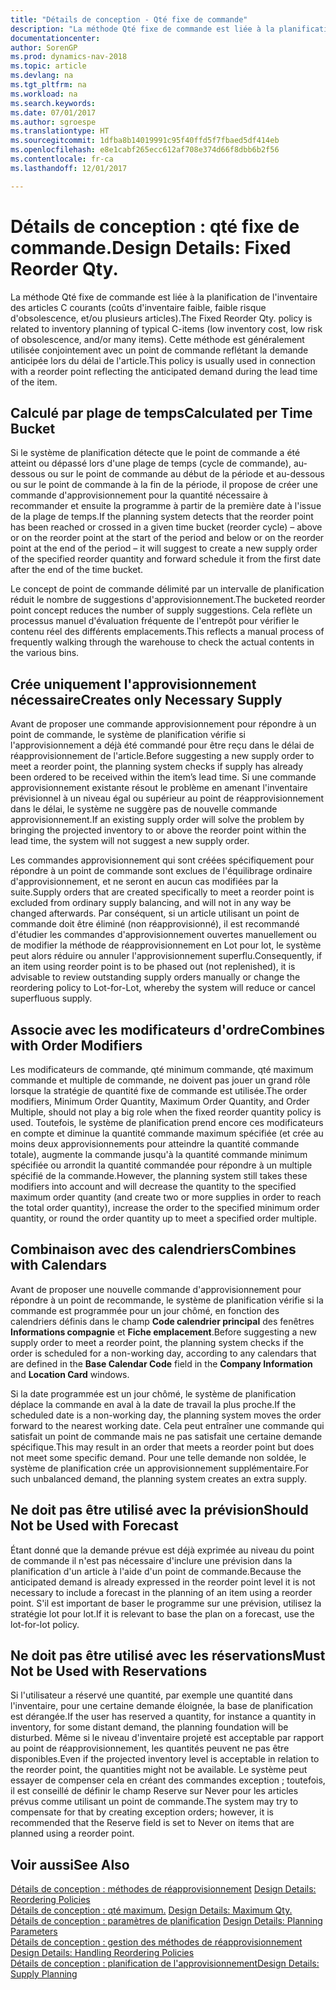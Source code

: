 ```yaml
---
title: "Détails de conception - Qté fixe de commande"
description: "La méthode Qté fixe de commande est liée à la planification de l'inventaire des articles C courants (coûts d'inventaire faible, faible risque d'obsolescence, et/ou plusieurs articles). Cette méthode est généralement utilisée conjointement avec un point de commande reflétant la demande anticipée lors du délai de l'article."
documentationcenter: 
author: SorenGP
ms.prod: dynamics-nav-2018
ms.topic: article
ms.devlang: na
ms.tgt_pltfrm: na
ms.workload: na
ms.search.keywords: 
ms.date: 07/01/2017
ms.author: sgroespe
ms.translationtype: HT
ms.sourcegitcommit: 1dfba8b14019991c95f40ffd5f7fbaed5df414eb
ms.openlocfilehash: e8e1cabf265ecc612af708e374d66f8dbb6b2f56
ms.contentlocale: fr-ca
ms.lasthandoff: 12/01/2017

---
```

# <a name="design-details-fixed-reorder-qty"></a><span data-ttu-id="22f25-104">Détails de conception : qté fixe de commande.</span><span class="sxs-lookup"><span data-stu-id="22f25-104">Design Details: Fixed Reorder Qty.</span></span>
<span data-ttu-id="22f25-105">La méthode Qté fixe de commande est liée à la planification de l'inventaire des articles C courants (coûts d'inventaire faible, faible risque d'obsolescence, et/ou plusieurs articles).</span><span class="sxs-lookup"><span data-stu-id="22f25-105">The Fixed Reorder Qty. policy is related to inventory planning of typical C-items (low inventory cost, low risk of obsolescence, and/or many items).</span></span> <span data-ttu-id="22f25-106">Cette méthode est généralement utilisée conjointement avec un point de commande reflétant la demande anticipée lors du délai de l'article.</span><span class="sxs-lookup"><span data-stu-id="22f25-106">This policy is usually used in connection with a reorder point reflecting the anticipated demand during the lead time of the item.</span></span>  

## <a name="calculated-per-time-bucket"></a><span data-ttu-id="22f25-107">Calculé par plage de temps</span><span class="sxs-lookup"><span data-stu-id="22f25-107">Calculated per Time Bucket</span></span>  
 <span data-ttu-id="22f25-108">Si le système de planification détecte que le point de commande a été atteint ou dépassé lors d'une plage de temps (cycle de commande), au-dessous ou sur le point de commande au début de la période et au-dessous ou sur le point de commande à la fin de la période, il propose de créer une commande d'approvisionnement pour la quantité nécessaire à recommander et ensuite la programme à partir de la première date à l'issue de la plage de temps.</span><span class="sxs-lookup"><span data-stu-id="22f25-108">If the planning system detects that the reorder point has been reached or crossed in a given time bucket (reorder cycle) – above or on the reorder point at the start of the period and below or on the reorder point at the end of the period – it will suggest to create a new supply order of the specified reorder quantity and forward schedule it from the first date after the end of the time bucket.</span></span>  

 <span data-ttu-id="22f25-109">Le concept de point de commande délimité par un intervalle de planification réduit le nombre de suggestions d'approvisionnement.</span><span class="sxs-lookup"><span data-stu-id="22f25-109">The bucketed reorder point concept reduces the number of supply suggestions.</span></span> <span data-ttu-id="22f25-110">Cela reflète un processus manuel d'évaluation fréquente de l'entrepôt pour vérifier le contenu réel des différents emplacements.</span><span class="sxs-lookup"><span data-stu-id="22f25-110">This reflects a manual process of frequently walking through the warehouse to check the actual contents in the various bins.</span></span>  

## <a name="creates-only-necessary-supply"></a><span data-ttu-id="22f25-111">Crée uniquement l'approvisionnement nécessaire</span><span class="sxs-lookup"><span data-stu-id="22f25-111">Creates only Necessary Supply</span></span>  
 <span data-ttu-id="22f25-112">Avant de proposer une commande approvisionnement pour répondre à un point de commande, le système de planification vérifie si l'approvisionnement a déjà été commandé pour être reçu dans le délai de réapprovisionnement de l'article.</span><span class="sxs-lookup"><span data-stu-id="22f25-112">Before suggesting a new supply order to meet a reorder point, the planning system checks if supply has already been ordered to be received within the item’s lead time.</span></span> <span data-ttu-id="22f25-113">Si une commande approvisionnement existante résout le problème en amenant l'inventaire prévisionnel à un niveau égal ou supérieur au point de réapprovisionnement dans le délai, le système ne suggère pas de nouvelle commande approvisionnement.</span><span class="sxs-lookup"><span data-stu-id="22f25-113">If an existing supply order will solve the problem by bringing the projected inventory to or above the reorder point within the lead time, the system will not suggest a new supply order.</span></span>  

 <span data-ttu-id="22f25-114">Les commandes approvisionnement qui sont créées spécifiquement pour répondre à un point de commande sont exclues de l'équilibrage ordinaire d'approvisionnement, et ne seront en aucun cas modifiées par la suite.</span><span class="sxs-lookup"><span data-stu-id="22f25-114">Supply orders that are created specifically to meet a reorder point is excluded from ordinary supply balancing, and will not in any way be changed afterwards.</span></span> <span data-ttu-id="22f25-115">Par conséquent, si un article utilisant un point de commande doit être éliminé (non réapprovisionné), il est recommandé d'étudier les commandes d'approvisionnement ouvertes manuellement ou de modifier la méthode de réapprovisionnement en Lot pour lot, le système peut alors réduire ou annuler l'approvisionnement superflu.</span><span class="sxs-lookup"><span data-stu-id="22f25-115">Consequently, if an item using reorder point is to be phased out (not replenished), it is advisable to review outstanding supply orders manually or change the reordering policy to Lot-for-Lot, whereby the system will reduce or cancel superfluous supply.</span></span>  

## <a name="combines-with-order-modifiers"></a><span data-ttu-id="22f25-116">Associe avec les modificateurs d'ordre</span><span class="sxs-lookup"><span data-stu-id="22f25-116">Combines with Order Modifiers</span></span>  
 <span data-ttu-id="22f25-117">Les modificateurs de commande, qté minimum commande, qté maximum commande et multiple de commande, ne doivent pas jouer un grand rôle lorsque la stratégie de quantité fixe de commande est utilisée.</span><span class="sxs-lookup"><span data-stu-id="22f25-117">The order modifiers, Minimum Order Quantity, Maximum Order Quantity, and Order Multiple, should not play a big role when the fixed reorder quantity policy is used.</span></span> <span data-ttu-id="22f25-118">Toutefois, le système de planification prend encore ces modificateurs en compte et diminue la quantité commande maximum spécifiée (et crée au moins deux approvisionnements pour atteindre la quantité commande totale), augmente la commande jusqu'à la quantité commande minimum spécifiée ou arrondit la quantité commandée pour répondre à un multiple spécifié de la commande.</span><span class="sxs-lookup"><span data-stu-id="22f25-118">However, the planning system still takes these modifiers into account and will decrease the quantity to the specified maximum order quantity (and create two or more supplies in order to reach the total order quantity), increase the order to the specified minimum order quantity, or round the order quantity up to meet a specified order multiple.</span></span>  

## <a name="combines-with-calendars"></a><span data-ttu-id="22f25-119">Combinaison avec des calendriers</span><span class="sxs-lookup"><span data-stu-id="22f25-119">Combines with Calendars</span></span>  
 <span data-ttu-id="22f25-120">Avant de proposer une nouvelle commande d'approvisionnement pour répondre à un point de recommande, le système de planification vérifie si la commande est programmée pour un jour chômé, en fonction des calendriers définis dans le champ **Code calendrier principal** des fenêtres **Informations compagnie** et **Fiche emplacement**.</span><span class="sxs-lookup"><span data-stu-id="22f25-120">Before suggesting a new supply order to meet a reorder point, the planning system checks if the order is scheduled for a non-working day, according to any calendars that are defined in the **Base Calendar Code** field in the **Company Information** and **Location Card** windows.</span></span>  

 <span data-ttu-id="22f25-121">Si la date programmée est un jour chômé, le système de planification déplace la commande en aval à la date de travail la plus proche.</span><span class="sxs-lookup"><span data-stu-id="22f25-121">If the scheduled date is a non-working day, the planning system moves the order forward to the nearest working date.</span></span> <span data-ttu-id="22f25-122">Cela peut entraîner une commande qui satisfait un point de commande mais ne pas satisfait une certaine demande spécifique.</span><span class="sxs-lookup"><span data-stu-id="22f25-122">This may result in an order that meets a reorder point but does not meet some specific demand.</span></span> <span data-ttu-id="22f25-123">Pour une telle demande non soldée, le système de planification crée un approvisionnement supplémentaire.</span><span class="sxs-lookup"><span data-stu-id="22f25-123">For such unbalanced demand, the planning system creates an extra supply.</span></span>  

## <a name="should-not-be-used-with-forecast"></a><span data-ttu-id="22f25-124">Ne doit pas être utilisé avec la prévision</span><span class="sxs-lookup"><span data-stu-id="22f25-124">Should Not be Used with Forecast</span></span>  
 <span data-ttu-id="22f25-125">Étant donné que la demande prévue est déjà exprimée au niveau du point de commande il n'est pas nécessaire d'inclure une prévision dans la planification d'un article à l'aide d'un point de commande.</span><span class="sxs-lookup"><span data-stu-id="22f25-125">Because the anticipated demand is already expressed in the reorder point level it is not necessary to include a forecast in the planning of an item using a reorder point.</span></span> <span data-ttu-id="22f25-126">S'il est important de baser le programme sur une prévision, utilisez la stratégie lot pour lot.</span><span class="sxs-lookup"><span data-stu-id="22f25-126">If it is relevant to base the plan on a forecast, use the lot-for-lot policy.</span></span>  

## <a name="must-not-be-used-with-reservations"></a><span data-ttu-id="22f25-127">Ne doit pas être utilisé avec les réservations</span><span class="sxs-lookup"><span data-stu-id="22f25-127">Must Not be Used with Reservations</span></span>  
 <span data-ttu-id="22f25-128">Si l'utilisateur a réservé une quantité, par exemple une quantité dans l'inventaire, pour une certaine demande éloignée, la base de planification est dérangée.</span><span class="sxs-lookup"><span data-stu-id="22f25-128">If the user has reserved a quantity, for instance a quantity in inventory, for some distant demand, the planning foundation will be disturbed.</span></span> <span data-ttu-id="22f25-129">Même si le niveau d'inventaire projeté est acceptable par rapport au point de réapprovisionnement, les quantités peuvent ne pas être disponibles.</span><span class="sxs-lookup"><span data-stu-id="22f25-129">Even if the projected inventory level is acceptable in relation to the reorder point, the quantities might not be available.</span></span> <span data-ttu-id="22f25-130">Le système peut essayer de compenser cela en créant des commandes exception ; toutefois, il est conseillé de définir le champ Reserve sur Never pour les articles prévus comme utilisant un point de commande.</span><span class="sxs-lookup"><span data-stu-id="22f25-130">The system may try to compensate for that by creating exception orders; however, it is recommended that the Reserve field is set to Never on items that are planned using a reorder point.</span></span>  

## <a name="see-also"></a><span data-ttu-id="22f25-131">Voir aussi</span><span class="sxs-lookup"><span data-stu-id="22f25-131">See Also</span></span>  
 <span data-ttu-id="22f25-132">[Détails de conception : méthodes de réapprovisionnement](design-details-reordering-policies.md) </span><span class="sxs-lookup"><span data-stu-id="22f25-132">[Design Details: Reordering Policies](design-details-reordering-policies.md) </span></span>  
 <span data-ttu-id="22f25-133">[Détails de conception : qté maximum.](design-details-maximum-qty.md) </span><span class="sxs-lookup"><span data-stu-id="22f25-133">[Design Details: Maximum Qty.](design-details-maximum-qty.md) </span></span>  
 <span data-ttu-id="22f25-134">[Détails de conception : paramètres de planification](design-details-planning-parameters.md) </span><span class="sxs-lookup"><span data-stu-id="22f25-134">[Design Details: Planning Parameters](design-details-planning-parameters.md) </span></span>  
 <span data-ttu-id="22f25-135">[Détails de conception : gestion des méthodes de réapprovisionnement](design-details-handling-reordering-policies.md) </span><span class="sxs-lookup"><span data-stu-id="22f25-135">[Design Details: Handling Reordering Policies](design-details-handling-reordering-policies.md) </span></span>  
 [<span data-ttu-id="22f25-136">Détails de conception : planification de l'approvisionnement</span><span class="sxs-lookup"><span data-stu-id="22f25-136">Design Details: Supply Planning</span></span>](design-details-supply-planning.md)

